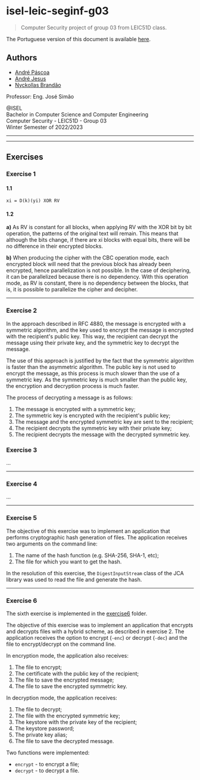 # isel-leic-seginf-g03

> Computer Security project of group 03 from LEIC51D class.

The Portuguese version of this document is available [here](README.pt.md).

## Authors

- [André Páscoa](https://github.com/devandrepascoa)
- [André Jesus](https://github.com/andre-j3sus)
- [Nyckollas Brandão](https://github.com/Nyckoka)

Professor: Eng. José Simão

@ISEL<br>
Bachelor in Computer Science and Computer Engineering<br>
Computer Security - LEIC51D - Group 03<br>
Winter Semester of 2022/2023

---

---

## Exercises

### Exercise 1

#### 1.1

`xi = D(k)(yi) XOR RV`

#### 1.2

**a)** As RV is constant for all blocks, when applying RV with the XOR bit by bit operation, the patterns of the
original
text will remain. This means that although the bits change, if there are xi blocks with equal bits, there will be no
difference in their encrypted blocks.

**b)** When producing the cipher with the CBC operation mode, each encrypted block will need that the previous block has
already been encrypted, hence parallelization is not possible. In the case of deciphering, it can be parallelized
because there is no dependency. With this operation mode, as RV is constant, there is no dependency between the blocks,
that is, it is possible to parallelize the cipher and decipher.

---

### Exercise 2

In the approach described in RFC 4880, the message is encrypted with a symmetric algorithm, and the key used to encrypt
the message is encrypted with the recipient's public key. This way, the recipient can decrypt the message using their
private key, and the symmetric key to decrypt the message.

The use of this approach is justified by the fact that the symmetric algorithm is faster than the asymmetric algorithm.
The public key is not used to encrypt the message, as this process is much slower than the use of a symmetric key. As
the symmetric key is much smaller than the public key, the encryption and decryption process is much faster.

The process of decrypting a message is as follows:

1. The message is encrypted with a symmetric key;
2. The symmetric key is encrypted with the recipient's public key;
3. The message and the encrypted symmetric key are sent to the recipient;
4. The recipient decrypts the symmetric key with their private key;
5. The recipient decrypts the message with the decrypted symmetric key.

### Exercise 3

...

---

### Exercise 4

...

---

### Exercise 5

The objective of this exercise was to implement an application that performs cryptographic hash generation of files.
The application receives two arguments on the command line:

1. The name of the hash function (e.g. SHA-256, SHA-1, etc);
2. The file for which you want to get the hash.

In the resolution of this exercise, the `DigestInputStream` class of the JCA library was used to read the file and
generate the hash.

---

### Exercise 6

The sixth exercise is implemented in the [exercise6](./src/main/kotlin/exercise6) folder.

The objective of this exercise was to implement an application that encrypts and decrypts files with a hybrid scheme, as
described in exercise 2.
The application receives the option to encrypt (`-enc`) or decrypt (`-dec`) and the file to encrypt/decrypt on the
command line.

In encryption mode, the application also receives:

1. The file to encrypt;
2. The certificate with the public key of the recipient;
3. The file to save the encrypted message;
4. The file to save the encrypted symmetric key.

In decryption mode, the application receives:

1. The file to decrypt;
2. The file with the encrypted symmetric key;
3. The keystore with the private key of the recipient;
4. The keystore password;
5. The private key alias;
6. The file to save the decrypted message.

Two functions were implemented:

* `encrypt` - to encrypt a file;
* `decrypt` - to decrypt a file.